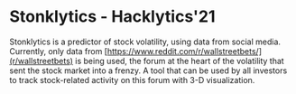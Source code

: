 # Stonklytics - Hacklytics'21
Stonklytics is a predictor of stock volatility, using data from social media. Currently, only data from [https://www.reddit.com/r/wallstreetbets/](r/wallstreetbets) is being used, the forum at the heart of the volatility that sent the stock market into a frenzy.
A tool that can be used by all investors to track stock-related activity on this forum with 3-D visualization.

